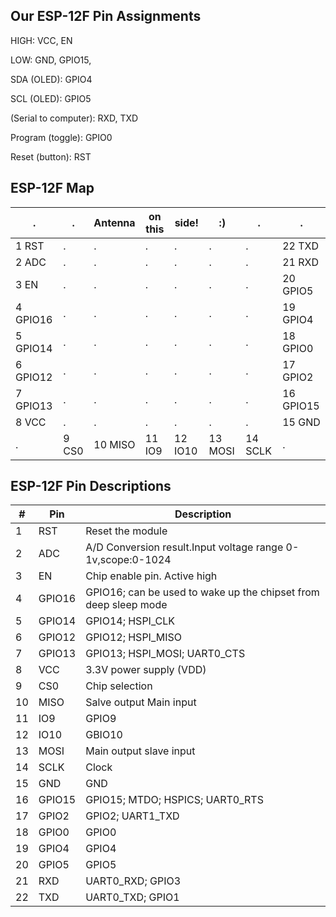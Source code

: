 
## Our ESP-12F Pin Assignments
HIGH: VCC, EN

LOW: GND, GPIO15, 

SDA (OLED): GPIO4

SCL (OLED): GPIO5

(Serial to computer): RXD, TXD

Program (toggle): GPIO0

Reset (button): RST

## ESP-12F Map
. | . | Antenna | on this | side! | :) | . | . 
--- | --- | --- | --- | --- | --- | --- | ---
1 RST | . | . | . | . | . | . | 22 TXD
2 ADC | . | . | . | . | . | . | 21 RXD
3 EN | . | . | . | . | . | . | 20 GPIO5
4 GPIO16 | . | . | . | . | . | . | 19 GPIO4
5 GPIO14 | . | . | . | . | . | . | 18 GPIO0
6 GPIO12 | . | . | . | . | . | . | 17 GPIO2
7 GPIO13 | . | . | . | . | . | . | 16 GPIO15
8 VCC | . | . | . | . | . | . | 15 GND
. | 9 CS0 | 10 MISO | 11 IO9 | 12 IO10 | 13 MOSI | 14 SCLK | .


## ESP-12F Pin Descriptions
\# | Pin | Description
--- | --- | ---
1 | RST | Reset the module 
2 | ADC | A/D Conversion result.Input voltage range 0-1v,scope:0-1024 
3 | EN | Chip enable pin. Active high 
4 | GPIO16 | GPIO16;    can be used to wake up the chipset from deep sleep mode 
5 | GPIO14 | GPIO14; HSPI_CLK 
6 | GPIO12 | GPIO12; HSPI_MISO 
7 | GPIO13 | GPIO13; HSPI_MOSI; UART0_CTS 
8 | VCC | 3.3V power supply (VDD) 
9 | CS0 | Chip selection 
10 | MISO | Salve output Main input 
11 | IO9 | GPIO9 
12 | IO10 | GBIO10 
13 | MOSI | Main output slave input 
14 | SCLK | Clock 
15 | GND | GND 
16 | GPIO15 | GPIO15; MTDO; HSPICS; UART0_RTS 
17 | GPIO2 | GPIO2; UART1_TXD 
18 | GPIO0 | GPIO0 
19 | GPIO4 | GPIO4 
20 | GPIO5 | GPIO5 
21 | RXD | UART0_RXD; GPIO3 
22 | TXD | UART0_TXD; GPIO1
